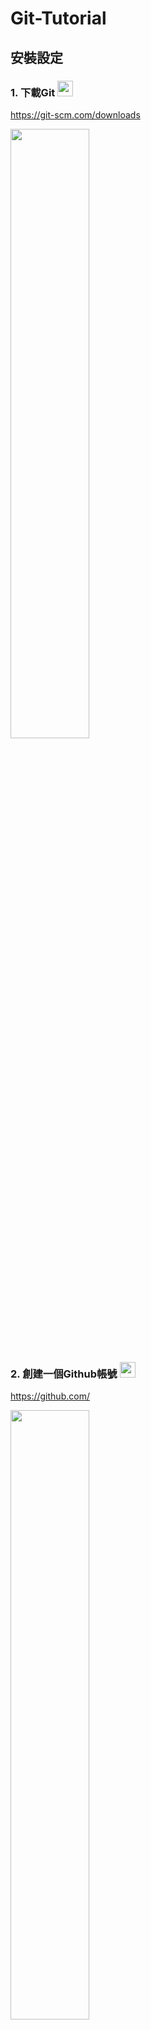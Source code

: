 # Git-Tutorial
## 安裝設定
### 1. 下載Git <img src="https://git-scm.com/images/logos/downloads/Git-Icon-1788C.png" width="25px" height="25px">  
https://git-scm.com/downloads  

<img src="https://user-images.githubusercontent.com/73519160/234651184-73739df1-aa2d-49bd-b4db-9a67d7a11437.png" width="50%" height="50%">  

### 2. 創建一個Github帳號 <img src="https://upload.wikimedia.org/wikipedia/commons/thumb/9/91/Octicons-mark-github.svg/2048px-Octicons-mark-github.svg.png" width="25px" height="25px">  
https://github.com/  

<img src="https://user-images.githubusercontent.com/73519160/234621680-8999deee-93b8-4497-b84a-3fba536209e9.png" width="50%" height="50%">  

### 3. 下載Github Desktop <img src="https://upload.wikimedia.org/wikipedia/commons/thumb/a/ae/Github-desktop-logo-symbol.svg/2048px-Github-desktop-logo-symbol.svg.png" width="30px" height="30px"> 
https://desktop.github.com/  

<img src="https://user-images.githubusercontent.com/73519160/234650501-87fb94fa-c05b-4167-87d4-e85c756682d8.png" width="50%" height="50%">  
✔安裝完後點擊sign in
<img src="https://user-images.githubusercontent.com/73519160/234833977-5e9470a9-c9e2-40d1-bb52-32cb0b312b6d.png" width="50%" height="50%"> 
✔登入後會帶出Github帳號，選擇Email後按Finish
<img src="https://user-images.githubusercontent.com/73519160/234835476-dbcb8175-95ba-4b91-bdf8-abb649be3f4d.png" width="50%" height="50%"> 

---

## Github 頁面
### 1. Github Repository：存放 project 的地方
#### 建立repository(repo) 儲存庫  

✔點選+號，按New repository  
<img src="https://user-images.githubusercontent.com/73519160/234649492-372e9067-4ae2-4f51-872f-2e4060f054fd.png" width="50%" height="50%"> 

✔設定repository  
<img src="https://user-images.githubusercontent.com/73519160/234906070-8906f2c7-2d22-4472-9f58-280e5555950e.png" width="50%" height="50%"> 

#### 欄位說明：
```
Repository name：儲存庫名稱(不得重複)
Description：專案的描述
設定權限：
1. Public(公開)：任何人都能看到
2. Private(私有)：只有你邀請的人可以看到
Add a README file：建議勾選，別人造訪你的儲存庫會看到的簡述，使用Markdown語法編輯
Add .gitignore(可忽略)：新增.gitignore文件，告訴Git在控管時要忽略那些檔案
Choose a license(可忽略)：程式碼授權條款
```

---

### 設定個人資料
#### <img src="https://git-scm.com/images/logos/downloads/Git-Icon-1788C.png" width="25px" height="25px"> 使用Git指令 
    git config --global user.name "xxxxx"  
###
    git config --global user.email xxxxxxx@example.com  
    
#### <img src="https://upload.wikimedia.org/wikipedia/commons/thumb/a/ae/Github-desktop-logo-symbol.svg/2048px-Github-desktop-logo-symbol.svg.png" width="30px" height="30px"> 使用Github Desktop(若安裝時有登入則不需設定)  
✔點選File的Options  
<img src="https://user-images.githubusercontent.com/73519160/234926594-b8d034ea-5305-4575-8d3d-7a5cd72fd690.png" width="50%" height="50%">  
✔點選Sign in  
<img src="https://user-images.githubusercontent.com/73519160/234926325-14b0136d-69f3-41be-ba20-5ef115b795f9.png" width="50%" height="50%"> 

### 查看個人資料
#### <img src="https://git-scm.com/images/logos/downloads/Git-Icon-1788C.png" width="25px" height="25px"> 使用Git指令  

    git config user.name  
###
    git config user.email
    

<img src="https://user-images.githubusercontent.com/73519160/234643974-e82701e3-c14b-4b62-9ab6-71b29981a8de.png" width="50%" height="50%">  

### 從遠端repository複製資料  
 
#### <img src="https://git-scm.com/images/logos/downloads/Git-Icon-1788C.png" width="25px" height="25px"> 使用Git指令  
✔複製HTTP網址  

<img src="https://user-images.githubusercontent.com/73519160/234902038-2b255a31-30bd-42d5-b550-889865ee8e44.png" width="50%" height="50%">
✔在cmd切換到要存放的目錄後輸入下面的指令  

    git clone 貼上HTTP網址  
    
#### <img src="https://upload.wikimedia.org/wikipedia/commons/thumb/a/ae/Github-desktop-logo-symbol.svg/2048px-Github-desktop-logo-symbol.svg.png" width="30px" height="30px"> 使用Github Desktop  
✔點選Open With Github Desktop    
<img src="https://user-images.githubusercontent.com/73519160/234901083-bbdd5bb1-4150-47bd-b130-163aa0590445.png" width="50%" height="50%">  
✔選擇要複製的路徑，點選clone  
<img src="https://user-images.githubusercontent.com/73519160/234925362-e2122cc8-cb21-4582-a39b-e164717cac2d.png" width="50%" height="50%">  

    
---

### (initial)初始化repo

    git init

### 從遠端repo拉取回本地（同步）

    git pull


### 顯示修改檔案清單 -s：僅會顯示已修改的檔案名稱

    git status

### git add .

    git add <檔案名稱>
    將子目錄裡的所有檔案註冊到索引裡

### git commit

    -a : 有修改的檔案(不包括新增的檔案)，將其加入索引並提交。
    -m : 提交訊息

### git push

    從本地推送到遠端
    git push origin master 本地master分支推一份到origin節點
    git push -u origin master 把預設remote都設成origin

### git rm

    remove

---

## 建立電腦端 New repo

### mkdir 建立新資料夾

    code . 開啟vscode

### git init 初始化 repo

### git add .

### git commit(電腦)

### 建立 Github new repo

### git remote add https://github.com/xxx

### git push 推到 github

---

